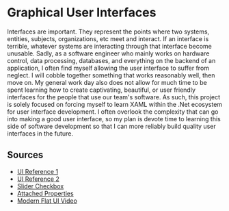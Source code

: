 # Graphical User Interfaces
Interfaces are important. They represent the points where two systems, entities, subjects, organizations, etc meet and interact. If an interface is terrible, whatever systems are interacting through that interface become unusable. Sadly, as a software engineer who mainly works on hardware control, data processing, databases, and everything on the backend of an application, I often find myself allowing the user interface to suffer from neglect. I will cobble together something that works reasonably well, then move on. My general work day also does not allow for much time to be spent learning how to create captivating, beautiful, or user friendly interfaces for the people that use our team's software. As such, this project is solely focused on forcing myself to learn XAML within the .Net ecosystem for user interface development. I often overlook the complexity that can go into making a good user interface, so my plan is devote time to learning this side of software development so that I can more reliably build quality user interfaces in the future.
## Sources
- [UI Reference 1](https://www.bing.com/images/search?view=detailV2&ccid=3k%2FNtTWD&id=1B019D649FD4746C774237FFECA67B9867C37A9A&thid=OIP.3k_NtTWDegqfiIY4fra9uQHaFj&mediaurl=https%3A%2F%2Fcdn.dribbble.com%2Fusers%2F1126935%2Fscreenshots%2F11165287%2Fmedia%2F5ad87ad2e6339dc0bc292fc2beb22d6b.png&cdnurl=https%3A%2F%2Fth.bing.com%2Fth%2Fid%2FR.de4fcdb535837a0a9f8886387eb6bdb9%3Frik%3DmnrDZ5h7puz%252fNw%26pid%3DImgRaw%26r%3D0&exph=1200&expw=1600&q=user+interface+colors&simid=608037609776174503&form=IRPRST&ck=C3EF2EDB2F0EC3654D9E3519A1EC663D&selectedindex=4&ajaxhist=0&ajaxserp=0&vt=0&sim=11)
- [UI Reference 2](https://www.bing.com/images/search?view=detailV2&ccid=gLmWx1hj&id=97712729C8CCE8904D0E0041AC84E4990C7267EA&thid=OIP.gLmWx1hjR90hgNdAu5_5GQHaFj&mediaurl=https%3A%2F%2Fi.pinimg.com%2Foriginals%2Fec%2F54%2F80%2Fec5480485317cd0dbb1d4b42f201e91b.png&cdnurl=https%3A%2F%2Fth.bing.com%2Fth%2Fid%2FR.80b996c7586347dd2180d740bb9ff919%3Frik%3D6mdyDJnkhKxBAA%26pid%3DImgRaw%26r%3D0&exph=900&expw=1200&q=user+interface+colors&form=IRPRST&ck=A4D7EB319C97215DAD754E7EEFBD5DB4&selectedindex=1&ajaxhist=0&ajaxserp=0&vt=2&sim=11)
- [Slider Checkbox](https://stackoverflow.com/questions/56615366/slider-button-checkbox-using-controltemplate-with-slider-click-doesnt-chan)
- [Attached Properties](https://stackoverflow.com/questions/3188582/template-binding-to-background-and-foreground-colors)
- [Modern Flat UI Video](https://www.youtube.com/watch?v=PzP8mw7JUzI&t=1169s)
